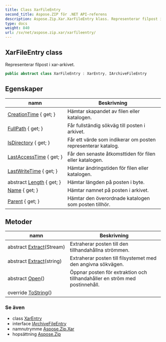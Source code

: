```yaml
---
title: Class XarFileEntry
second_title: Aspose.ZIP för .NET API-referens
description: Aspose.Zip.Xar.XarFileEntry klass. Representerar filpost i xararkivet.
type: docs
weight: 840
url: /sv/net/aspose.zip.xar/xarfileentry/
---
```

## XarFileEntry class

Representerar filpost i xar-arkivet.

```csharp
public abstract class XarFileEntry : XarEntry, IArchiveFileEntry
```

## Egenskaper

| namn | Beskrivning |
| --- | --- |
| [CreationTime](../../aspose.zip.xar/xarentry/creationtime/) { get; } | Hämtar skapandet av filen eller katalogen. |
| [FullPath](../../aspose.zip.xar/xarentry/fullpath/) { get; } | Får fullständig sökväg till posten i arkivet. |
| [IsDirectory](../../aspose.zip.xar/xarentry/isdirectory/) { get; } | Får ett värde som indikerar om posten representerar katalog. |
| [LastAccessTime](../../aspose.zip.xar/xarentry/lastaccesstime/) { get; } | Får den senaste åtkomsttiden för filen eller katalogen. |
| [LastWriteTime](../../aspose.zip.xar/xarentry/lastwritetime/) { get; } | Hämtar ändringstiden för filen eller katalogen. |
| abstract [Length](../../aspose.zip.xar/xarfileentry/length/) { get; } | Hämtar längden på posten i byte. |
| [Name](../../aspose.zip.xar/xarentry/name/) { get; } | Hämtar namnet på posten i arkivet. |
| [Parent](../../aspose.zip.xar/xarentry/parent/) { get; } | Hämtar den överordnade katalogen som posten tillhör. |

## Metoder

| namn | Beskrivning |
| --- | --- |
| abstract [Extract](../../aspose.zip.xar/xarfileentry/extract/#extract_1)(Stream) | Extraherar posten till den tillhandahållna strömmen. |
| abstract [Extract](../../aspose.zip.xar/xarfileentry/extract/#extract)(string) | Extraherar posten till filsystemet med den angivna sökvägen. |
| abstract [Open](../../aspose.zip.xar/xarfileentry/open/)() | Öppnar posten för extraktion och tillhandahåller en ström med postinnehåll. |
| override [ToString](../../aspose.zip.xar/xarentry/tostring/)() |  |

### Se även

* class [XarEntry](../xarentry/)
* interface [IArchiveFileEntry](../../aspose.zip/iarchivefileentry/)
* namnutrymme [Aspose.Zip.Xar](../../aspose.zip.xar/)
* hopsättning [Aspose.Zip](../../)



